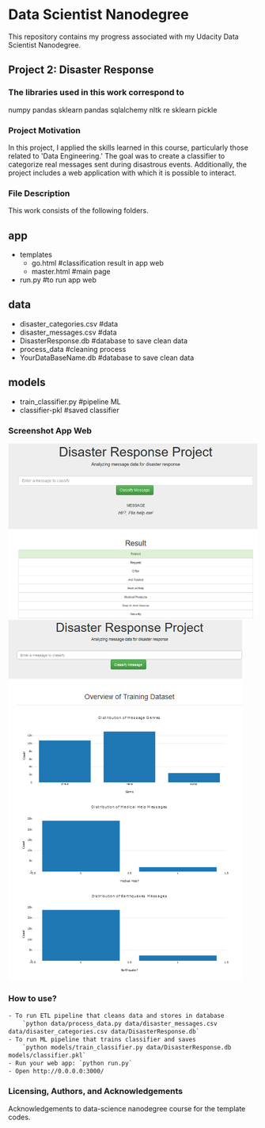# Data Scientist Nanodegree

This repository contains my progress associated with my Udacity Data Scientist Nanodegree.

## Project 2: Disaster Response

### The libraries used in this work correspond to

numpy
pandas
sklearn
pandas
sqlalchemy
nltk
re
sklearn
pickle

### Project Motivation

In this project, I applied the skills learned in this course, particularly those related to 'Data Engineering.' The goal was to create a classifier to categorize real messages sent during disastrous events. Additionally, the project includes a web application with which it is possible to interact.

### File Description

This work consists of the following folders.

## app
- templates
  - go.html #classification result in app web
  - master.html #main page
- run.py #to run app web

## data
- disaster_categories.csv #data
- disaster_messages.csv #data
- DisasterResponse.db #database to save clean data
- process_data #cleaning process
- YourDataBaseName.db #database to save clean data

## models
- train_classifier.py #pipeline ML
- classifier-pkl #saved classifier

### Screenshot App Web

![Screenshot 1](disaster1.PNG)
![Screenshot 2](main.PNG)

### How to use?

    - To run ETL pipeline that cleans data and stores in database
        `python data/process_data.py data/disaster_messages.csv data/disaster_categories.csv data/DisasterResponse.db`
    - To run ML pipeline that trains classifier and saves
        `python models/train_classifier.py data/DisasterResponse.db models/classifier.pkl`
    - Run your web app: `python run.py`
    - Open http://0.0.0.0:3000/

### Licensing, Authors, and Acknowledgements

Acknowledgements to data-science nanodegree course for the template codes.


